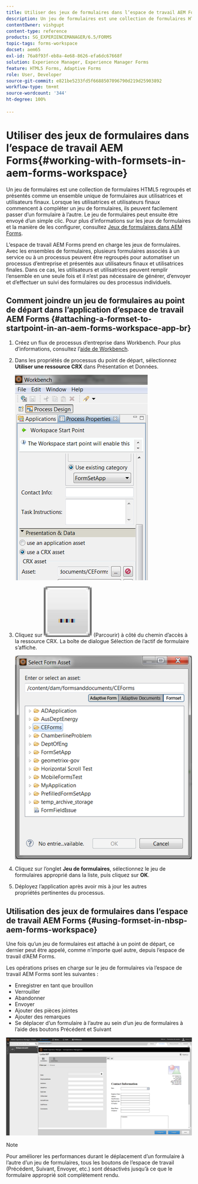```yaml
---
title: Utiliser des jeux de formulaires dans l’espace de travail AEM Forms
description: Un jeu de formulaires est une collection de formulaires HTML5 regroupés et présentés comme un ensemble unique de formulaires aux utilisatrices et utilisateurs finaux. Découvrez comment utiliser des jeux de formulaires dans l’espace de travail AEM Forms.
contentOwner: vishgupt
content-type: reference
products: SG_EXPERIENCEMANAGER/6.5/FORMS
topic-tags: forms-workspace
docset: aem65
exl-id: 76a8f93f-eb8a-4e68-8626-efa6dc67668f
solution: Experience Manager, Experience Manager Forms
feature: HTML5 Forms, Adaptive Forms
role: User, Developer
source-git-commit: e821be5233fd5f6688507096790d219d25903892
workflow-type: tm+mt
source-wordcount: '344'
ht-degree: 100%

---
```


# Utiliser des jeux de formulaires dans l’espace de travail AEM Forms{#working-with-formsets-in-aem-forms-workspace}

Un jeu de formulaires est une collection de formulaires HTML5 regroupés et présentés comme un ensemble unique de formulaires aux utilisatrices et utilisateurs finaux. Lorsque les utilisatrices et utilisateurs finaux commencent à compléter un jeu de formulaires, ils peuvent facilement passer d’un formulaire à l’autre. Le jeu de formulaires peut ensuite être envoyé d’un simple clic. Pour plus d’informations sur les jeux de formulaires et la manière de les configurer, consultez [Jeux de formulaires dans AEM Forms](../../forms/using/formset-in-aem-forms.md).

L’espace de travail AEM Forms prend en charge les jeux de formulaires. Avec les ensembles de formulaires, plusieurs formulaires associés à un service ou à un processus peuvent être regroupés pour automatiser un processus d’entreprise et présentés aux utilisateurs finaux et utilisatrices finales. Dans ce cas, les utilisateurs et utilisatrices peuvent remplir l’ensemble en une seule fois et il n’est pas nécessaire de générer, d’envoyer et d’effectuer un suivi des formulaires ou des processus individuels.

## Comment joindre un jeu de formulaires au point de départ dans l’application d’espace de travail AEM Forms {#attaching-a-formset-to-startpoint-in-an-aem-forms-workspace-app-br}

1. Créez un flux de processus d’entreprise dans Workbench. Pour plus d’informations, consultez l’[aide de Workbench](https://www.adobe.com/go/learn_aemforms_workbench_63_fr).
1. Dans les propriétés de processus du point de départ, sélectionnez **Utiliser une ressource CRX** dans Présentation et Données.

   ![1-3](assets/1-3.png)

1. Cliquez sur ![Parcourir](assets/browse.png) (Parcourir) à côté du chemin d’accès à la ressource CRX. La boîte de dialogue Sélection de l’actif de formulaire s’affiche.

   ![2-1](assets/2-1.png)

1. Cliquez sur l’onglet **Jeu de formulaires**, sélectionnez le jeu de formulaires approprié dans la liste, puis cliquez sur **OK**.

1. Déployez l’application après avoir mis à jour les autres propriétés pertinentes du processus.

## Utilisation des jeux de formulaires dans l’espace de travail AEM Forms {#using-formset-in-nbsp-aem-forms-workspace}

Une fois qu’un jeu de formulaires est attaché à un point de départ, ce dernier peut être appelé, comme n’importe quel autre, depuis l’espace de travail d’AEM Forms.

Les opérations prises en charge sur le jeu de formulaires via l’espace de travail AEM Forms sont les suivantes :

* Enregistrer en tant que brouillon
* Verrouiller
* Abandonner
* Envoyer
* Ajouter des pièces jointes
* Ajouter des remarques
* Se déplacer d’un formulaire à l’autre au sein d’un jeu de formulaires à l’aide des boutons Précédent et Suivant

![3-1](assets/3-1.png)

>[!NOTE]
>
>Pour améliorer les performances durant le déplacement d’un formulaire à l’autre d’un jeu de formulaires, tous les boutons de l’espace de travail (Précédent, Suivant, Envoyer, etc.) sont désactivés jusqu’à ce que le formulaire approprié soit complètement rendu.
